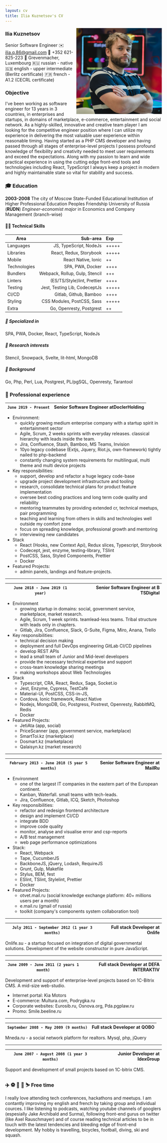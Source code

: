 ```yaml
---
layout: cv
title: Ilia Kuznetsov's CV
---
```

<img src=/ava.jpg width=275 style="float: right" />

### Ilia Kuznetsov
Senior Software Engineer
✉️ ilia.q.86@gmail.com
🤙 +352 621-825-223
📍 Grevenmacher, Luxembourg
🇷🇺 russian - native
🇬🇧 english - upper intermediate (Berlitz certificate)
🇫🇷 french  - A1.2 (CECRL certificate)
</div>

### Objective
I've been working as software engineer for 13 years in 3 countries, in enterprises and startups, in domains of marketplace, e-commerce, entertainment and social network.
As a highly-skilled, innovative and creative team player I am looking for the competitive engineer position where I can utilize my experience in delivering the most valuable user experience within reasonable timing. Having started as a PHP CMS developer and having passed through all stages of enterprise-level projects I possess profound knowledge of flexibility and creativity needed to meet user requirements and exceed the expectations. Along with my passion to learn and wide practical experience in using the cutting edge front-end tools and technologies including React, TypeScript I always keep a project in modern and highly maintainable state so vital for stability and success.

### 🎓 Education
__2003-2008__ The city of Moscow State-Funded Educational Institution of Higher Professional Education Peoples Friendship University of Russia (__RUDN__)
_Engineer-economist major_ in Economics and Company Management (branch-wise)

#### 🤹🏻 Technical Skills
| Area          |  Sub-area                     | Exp   |
|-------------- |------------------------------:|:------|
| Languages     | JS, TypeScript, NodeJs        | +++++ |
| Libraries     | React, Redux, Storybook       | +++++ |
| Mobile        | React Native, Ionic           | ++    |
| Technologies  | SPA, PWA, Docker              | ++++  |
| Bundlers      | Webpack, Rollup, Gulp, Stencil| +++   |
| Linters       | (ES/T​S/Style)lint, ​Prettier   | ++++  |
| Testing       | Jest, Testing Lib, CodeceptJs | +++++ |
| CI/CD         | Gitlab, Github, Bamboo        | ++++  |
| Styling       | CSS Modules, PostCSS, Sass    | +++++ |
| Extra         | Go, Openresty, Postgrest      | ++    |

##### 🎯 Specialized in
SPA, PWA, Docker, React, TypeScript, NodeJs

##### 🔬 Research interests
Stencil, Snowpack, Svelte, lit-html, MongoDB

##### 📜 Background
Go, Php, Perl, Lua, Postgrest, PL/pgSQL, Openresty, Tarantool

### 💼 Professional experience

| `June 2019 - Present`                         |         __Senior Software Engineer​ at ​DoclerHolding__ |
|---------------------------------------------- |------------------------------------------------------:|
* Environment:
    * quickly growing medium enterprise company with a startup spirit in entertainment sector
    * Agile, Scrum, 2 weeks sprints with everyday releases. classical hierarchy with leads inside the team.
    * Jira, Confluence, Stash, Bamboo, MS Teams, Invision
    * 10yo legacy codebase (Extjs, Jquery, Riot.js, own-framework) tightly nailed to php-backend
    * constantly changing system requirements for multilingual, multi theme and multi device projects
* Key responsibilities:
    * support, develop and refactor a huge legacy code-base
    * upgrade project development infrastructure and tooling
    * research, consolidate technical plans for product feature implementation
    * oversee best coding practices and long term code quality and reliability
    * mentoring teammates by providing extended cr, technical meetups, pair programming
    * teaching and learning from others in skills and technologies well outside my comfort zone
    * focus on spreading knowledge, professional growth and mentoring
    * interviewing new candidates
* Stack
    * React (Hooks, new Context Api), Redux slices, Typescript, Storybook
    * Codecept, jest, enzyme, testing-library, TSlint
    * PostCSS, Sass, Styled Components, ​Prettier
    * Docker
* Featured Projects:
    * admin panels, landings and feature-projects.

---------------------------------------------------------------------------------------------------------
| `June 2018 - June 2019 (1 year)`              |            __Senior Software Engineer​ at B​TSDigital__ |
|---------------------------------------------- |------------------------------------------------------:|
* Environment
    * growing startup in domains: social, government service, marketplace, market research.
    * Agile, Scrum, 1 week sprints. teamlead-less teams. Tribal structure with leads only in chapters.
    * Gitlab, Jira, Confluence, Slack, G-Suite, Figma, Miro, Anana, Trello
* Key responsibilities:
    * technical decision making
    * deployment and full DevOps engineering GitLab CI/CD pipelines
    * develop REST APIs
    * lead a small team of Junior and Mid-level developers
    * provide the necessary technical expertise and support
    * cross-team knowledge sharing meetings
    * making workshops about Web Technologies
* Stack
    * Typescript, CRA, React, Redux, Saga, Socket.io
    * Jest, Enzyme, Cypress, TestCafé
    * Material-UI, PostCSS, CSS-in-JS,
    * Cordova, Ionic framework, React Native
    * Nodejs, MongoDB, Go, Postgress, Postrest, Openresty, RabbitMQ, Redis
    * Docker
* Featured Projects:
    * JetiAta (app, social)
    * PriceScanner (app, government service, marketplace)
    * SmartToi.kz (marketplace)
    * Dosmart.kz (marketplace)
    * Qalaisyn.kz (market research)

---------------------------------------------------------------------------------------------------------
| `February 2013 - June 2018 (5 year 5 months)`  |         __Senior Software Engineer​ at MailRu__ |
|----------------------------------------------- |-----------------------------------------------------:|
* Environment
    * one of the largest IT companies in the eastern part of the European continent.
    * Kanban, Waterfall. small teams with tech-leads.
    * Jira, Confluence, Gitlab, ICQ, Sketch, Photoshop
* Key responsibilities:
    * refactor and redesign frontend architecture
    * design and implement CI/CD 
    * integrate BDD
    * improve code quality
    * monitor, analyse and visualise error and csp-reports
    * A/B test management
    * web page performance optimizations
* Stack:
    * React, Webpack
    * Tape, CucumberJS
    * BackboneJS, jQuery, Lodash, RequireJS
    * Grunt, Gulp, Makefile
    * Stylus, BEM, fest
    * ESlint, TSlint, Stylelint, Prettier
    * Docker
* Featured Projects:
    * otvet.mail.ru (social knowledge exchange platform: 40+ millions users per a month)
    * e.mail.ru (gmail of russia)
    * toolkit (company's components system collaboration tool)


----------------------------------------------------------------------------------------------------------
| `July 2011 - September 2012 (1 year 3 months)` |                    __Full stack Developer at Onlife__ |
|----------------------------------------------- |------------------------------------------------------:|
Onlife.su - a startup focused on integration of digital governmental solutions.
​Development of the website constructor in pure JavaScript.

----------------------------------------------------------------------------------------------------------
| `June 2009 - June 2011 (2 years 1 month)`      |           __Full stack Developer at DEFA INTERAKTIV__ |
|----------------------------------------------- |------------------------------------------------------:|
Development and support of enterprise-level projects based on 1C-Bitrix CMS.
A mid-size web-studio.
* Internet portal: Kia Motors
* E-commerce: Multura.com​, Podrygka.ru 
* Corporate websites: Eurosib.ru, Osnova.org, Pda.pgplaw.ru
* Promo: Smile.beeline.ru​

----------------------------------------------------------------------------------------------------------
| `September 2008 - May 2009 (9 months)`         |                      __Full stack Developer at QOBO__ |
|----------------------------------------------- |------------------------------------------------------:|
Mneda.ru - ​a social network platform for realtors. Mysql, php, jQuery

----------------------------------------------------------------------------------------------------------
| `June 2007 - August 2008 (1 year 3 months)`    |                     __Junior Developer at IdexGroup__ |
|----------------------------------------------- |------------------------------------------------------:|
Support and development of small projects based on 1C-bitrix CMS.

### ✈️ ⚽ 🚴 🤿 ⛷️ Free time
I really love attending tech conferences, hackathons and meetups. I am contantly improving my english and french by taking group and individual cources.
I like listening to podcasts, watching youtube channels of googlers (espesially Jake Archibald and Surma), following front-end gurus on twitter (like Axel Rauschmayer) and of course reading technical articles to be in touch with the latest tendencies and bleeding edge of front-end development.
My hobby is travelling, bicycles, football, diving, ski and squash. 


<!-- ### Footer

Last updated: Sep 2020 -->

